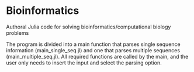 # Bioinformatics
Authoral Julia code for solving bioinformatics/computational biology problems

The program is divided into a main function that parses single sequence information (main_single_seq.jl) and one that parses multiple sequences (main_multiple_seq.jl).
All required functions are called by the main, and the user only needs to insert the input and select the parsing option.

